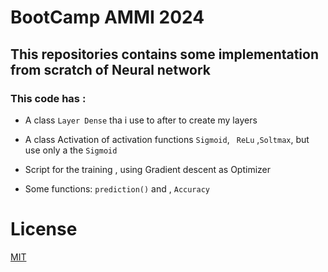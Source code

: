 # BootCamp AMMI 2024


## This repositories contains some implementation from scratch of Neural network


### This code has :
- A class `Layer Dense` tha i use to after to create my layers
- A class Activation of activation functions `Sigmoid`, ` ReLu` ,`Soltmax`, but use only a the `Sigmoid`
- Script for the training , using Gradient descent as Optimizer

- Some functions: `prediction()` and , `Accuracy`





# License
[MIT](https://choosealicense.com/licenses/mit/)

